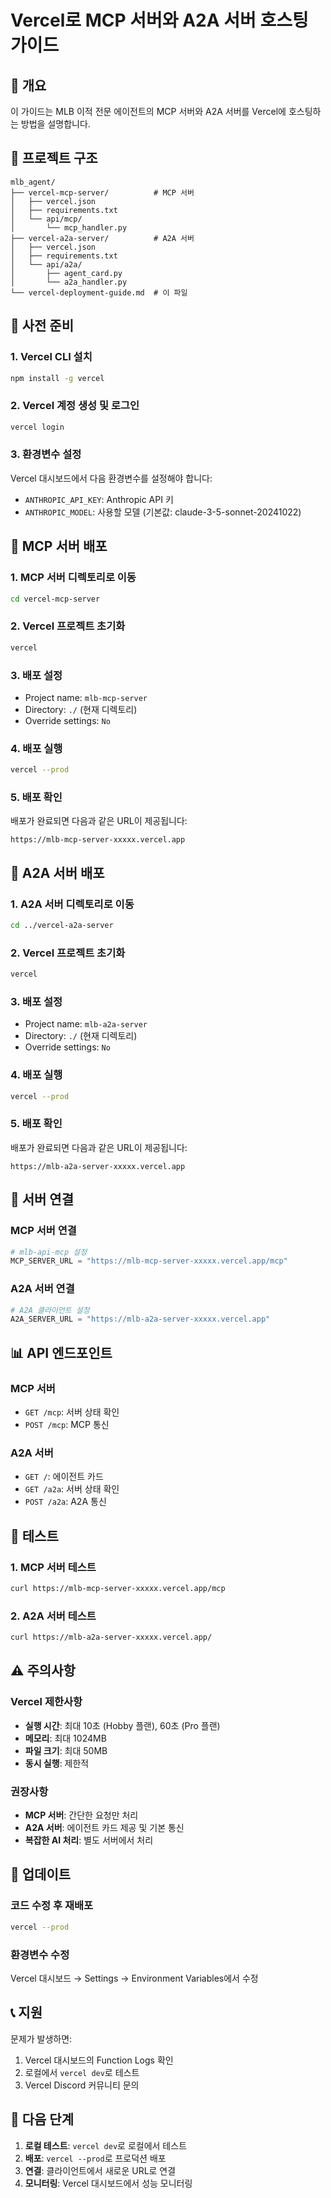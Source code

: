 # Vercel로 MCP 서버와 A2A 서버 호스팅 가이드

## 🚀 개요

이 가이드는 MLB 이적 전문 에이전트의 MCP 서버와 A2A 서버를 Vercel에 호스팅하는 방법을 설명합니다.

## 📁 프로젝트 구조

```
mlb_agent/
├── vercel-mcp-server/          # MCP 서버
│   ├── vercel.json
│   ├── requirements.txt
│   └── api/mcp/
│       └── mcp_handler.py
├── vercel-a2a-server/          # A2A 서버
│   ├── vercel.json
│   ├── requirements.txt
│   └── api/a2a/
│       ├── agent_card.py
│       └── a2a_handler.py
└── vercel-deployment-guide.md  # 이 파일
```

## 🔧 사전 준비

### 1. Vercel CLI 설치
```bash
npm install -g vercel
```

### 2. Vercel 계정 생성 및 로그인
```bash
vercel login
```

### 3. 환경변수 설정
Vercel 대시보드에서 다음 환경변수를 설정해야 합니다:

- `ANTHROPIC_API_KEY`: Anthropic API 키
- `ANTHROPIC_MODEL`: 사용할 모델 (기본값: claude-3-5-sonnet-20241022)

## 🚀 MCP 서버 배포

### 1. MCP 서버 디렉토리로 이동
```bash
cd vercel-mcp-server
```

### 2. Vercel 프로젝트 초기화
```bash
vercel
```

### 3. 배포 설정
- Project name: `mlb-mcp-server`
- Directory: `./` (현재 디렉토리)
- Override settings: `No`

### 4. 배포 실행
```bash
vercel --prod
```

### 5. 배포 확인
배포가 완료되면 다음과 같은 URL이 제공됩니다:
```
https://mlb-mcp-server-xxxxx.vercel.app
```

## 🚀 A2A 서버 배포

### 1. A2A 서버 디렉토리로 이동
```bash
cd ../vercel-a2a-server
```

### 2. Vercel 프로젝트 초기화
```bash
vercel
```

### 3. 배포 설정
- Project name: `mlb-a2a-server`
- Directory: `./` (현재 디렉토리)
- Override settings: `No`

### 4. 배포 실행
```bash
vercel --prod
```

### 5. 배포 확인
배포가 완료되면 다음과 같은 URL이 제공됩니다:
```
https://mlb-a2a-server-xxxxx.vercel.app
```

## 🔗 서버 연결

### MCP 서버 연결
```python
# mlb-api-mcp 설정
MCP_SERVER_URL = "https://mlb-mcp-server-xxxxx.vercel.app/mcp"
```

### A2A 서버 연결
```python
# A2A 클라이언트 설정
A2A_SERVER_URL = "https://mlb-a2a-server-xxxxx.vercel.app"
```

## 📊 API 엔드포인트

### MCP 서버
- `GET /mcp`: 서버 상태 확인
- `POST /mcp`: MCP 통신

### A2A 서버
- `GET /`: 에이전트 카드
- `GET /a2a`: 서버 상태 확인
- `POST /a2a`: A2A 통신

## 🧪 테스트

### 1. MCP 서버 테스트
```bash
curl https://mlb-mcp-server-xxxxx.vercel.app/mcp
```

### 2. A2A 서버 테스트
```bash
curl https://mlb-a2a-server-xxxxx.vercel.app/
```

## ⚠️ 주의사항

### Vercel 제한사항
- **실행 시간**: 최대 10초 (Hobby 플랜), 60초 (Pro 플랜)
- **메모리**: 최대 1024MB
- **파일 크기**: 최대 50MB
- **동시 실행**: 제한적

### 권장사항
- **MCP 서버**: 간단한 요청만 처리
- **A2A 서버**: 에이전트 카드 제공 및 기본 통신
- **복잡한 AI 처리**: 별도 서버에서 처리

## 🔄 업데이트

### 코드 수정 후 재배포
```bash
vercel --prod
```

### 환경변수 수정
Vercel 대시보드 → Settings → Environment Variables에서 수정

## 📞 지원

문제가 발생하면:
1. Vercel 대시보드의 Function Logs 확인
2. 로컬에서 `vercel dev`로 테스트
3. Vercel Discord 커뮤니티 문의

## 🎯 다음 단계

1. **로컬 테스트**: `vercel dev`로 로컬에서 테스트
2. **배포**: `vercel --prod`로 프로덕션 배포
3. **연결**: 클라이언트에서 새로운 URL로 연결
4. **모니터링**: Vercel 대시보드에서 성능 모니터링 